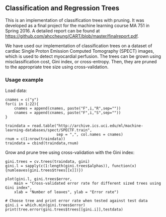 ## Classification and Regression Trees

This is an implementation of classification trees with pruning. It was developed as a final project for the machine learning course MA 751 in Spring 2016. A detailed report can be found at https://github.com/ahccheung/CART/blob/master/finalreport.pdf.

We have used our implementation of classification trees on a dataset of cardiac Single Proton Emission Computed Tomography (SPECT) images, which is used to detect myocardial perfusion. The trees can be grown using misclassification cost, Gini index, or cross-entropy. Then, they are pruned to the appropriate tree size using cross-validation.

### Usage example

Load data: 
```
cnames = c("y")
for(i in 1:22){
    cnames = append(cnames, paste("F",i,"R",sep=""))
    cnames = append(cnames, paste("F",i,"S",sep=""))
}
     
traindata = read.table("http://archive.ics.uci.edu/ml/machine-learning-databases/spect/SPECTF.train",
                       sep = ",", col.names = cnames)
rnum = c(1:nrow(traindata))
traindata = cbind(traindata,rnum)
```
Grow and prune tree using cross-validation with the Gini index:

```
gini.trees = cv.trees(traindata, gini)
gini.l = sapply(c(1:length(gini.trees$alphas)), function(x){numleaves(gini.trees$trees[[x]])})

plot(gini.l, gini.trees$error, 
    main = "Cross-validated error rate for different sized trees using Gini index", 
    xlab = "Number of leaves", ylab = "Error rate")

# Choose tree and print error rate when tested against test data
gini.i = which.min(gini.trees$error)
print(tree.error(gini.trees$trees[[gini.i]],testdata)
```
